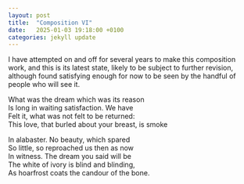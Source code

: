 ```yaml
---
layout: post
title:  "Composition VI"
date:   2025-01-03 19:18:00 +0100
categories: jekyll update
---
```


I have attempted on and off for several years to make this composition work, and this is its latest state, likely to be subject to further revision, although found satisfying enough for now to be seen by the handful of people who will see it. 

What was the dream which was its reason <br>
Is long in waiting satisfaction. We have <br>
Felt it, what was not felt to be returned: <br>
This love, that burled about your breast, is smoke <br> 

In alabaster. No beauty, which spared <br>
So little, so reproached us then as now <br>
In witness. The dream you said will be <br>
The white of ivory is blind and blinding, <br>
As hoarfrost coats the candour of the bone. <br> 


